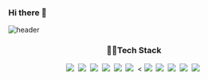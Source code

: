 ### Hi there 👋
![header](https://capsule-render.vercel.app/api?type=waving&color=auto&height=300&section=header&text=YujinKim&fontSize=90)

<h3 align="center">👩‍💻Tech Stack</h3>
<p align="center">
<img src="https://img.shields.io/badge/Python-3766AB?style=flat-square&logo=Python&logoColor=white"/></a>&nbsp 
<img src="https://img.shields.io/badge/Java-007396?style=flat-square&logo=Java&logoColor=white"/></a>&nbsp 
<img src="https://img.shields.io/badge/Javascript-F7DF1E?style=flat-square&logo=Javascript&logoColor=white"/></a>&nbsp 
<img src="https://img.shields.io/badge/HTML5-E34F26?style=flat-square&logo=HTML5&logoColor=white"/></a>&nbsp 
<img src="https://img.shields.io/badge/CSS3-1572B6?style=flat-square&logo=CSS3&logoColor=white"/></a>&nbsp 
<img src="https://img.shields.io/badge/php-%23777BB4.svg?style=flat-square&logo=php&logoColor=white"/></a>&nbsp 
<
<img src="https://img.shields.io/badge/Flutter-%2302569B.svg?style=flat-square&logo=Flutter&logoColor=white"/></a>&nbsp 
<img src="https://img.shields.io/badge/dart-%230175C2.svg?style=flat-square&logo=dart&logoColor=white"/></a>&nbsp 
<img src="https://img.shields.io/badge/firebase-%23039BE5.svg?style=flat-square&logo=firebase"/></a>&nbsp 
<img src="https://img.shields.io/badge/Oracle-F80000?style=flat-square&logo=oracle&logoColor=white"/></a>&nbsp 
<img src="https://img.shields.io/badge/figma-%23F24E1E.svg?style=flat-square&logo=figma&logoColor=white"/></a>&nbsp 
</p>

<!--
**Yujin-nKim/Yujin-nKim** is a ✨ _special_ ✨ repository because its `README.md` (this file) appears on your GitHub profile.

Here are some ideas to get you started:

- 🔭 I’m currently working on ...
- 🌱 I’m currently learning ...
- 👯 I’m looking to collaborate on ...
- 🤔 I’m looking for help with ...
- 💬 Ask me about ...
- 📫 How to reach me: ...
- 😄 Pronouns: ...
- ⚡ Fun fact: ...
-->

